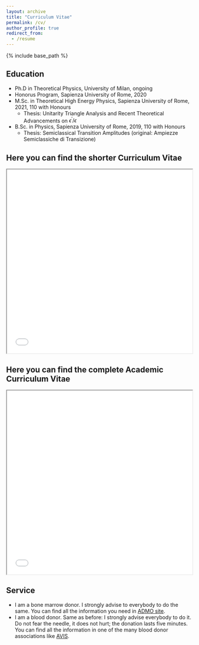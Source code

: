 ```yaml
---
layout: archive
title: "Curriculum Vitae"
permalink: /cv/
author_profile: true
redirect_from:
  - /resume
---
```


{% include base_path %}

## Education

* Ph.D in Theoretical Physics, University of Milan, ongoing
* Honorus Program, Sapienza University of Rome, 2020
* M.Sc. in Theoretical High Energy Physics, Sapienza University of Rome, 2021, 110 with Honours
  * Thesis: Unitarity Triangle Analysis and Recent Theoretical Advancements on $\epsilon^\prime/\epsilon$
* B.Sc. in Physics, Sapienza University of Rome, 2019, 110 with Honours
  * Thesis: Semiclassical Transition Amplitudes (original: Ampiezze Semiclassiche di Transizione)

## Here you can find the shorter Curriculum Vitae

<iframe id="inlineFrameExample" 
    title="Curriculum Vitae di Davide Morgante" 
    width="100%" 
    height="500" 
    src="../files/CV_Job.pdf"> 
</iframe> 

## Here you can find the complete Academic Curriculum Vitae

<iframe id="inlineFrameExample" 
    title="Curriculum Vitae di Davide Morgante" 
    width="100%" 
    height="500" 
    src="../files/CV_Acad.pdf"> 
</iframe> 

## Service

* I am a bone marrow donor. I strongly advise to everybody to do the same. You can find all the information you need in [ADMO site](https://admo.it/).
* I am a blood donor. Same as before: I strongly advise everybody to do it. Do not fear the needle, it does not hurt; the donation lasts five minutes. You can find all the information in one of the many blood donor associations like [AVIS](https://www.avis.it/it).
